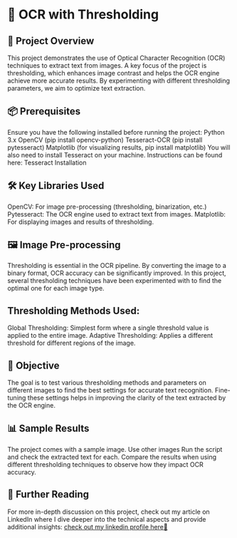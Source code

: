 # 📝 OCR with Thresholding
## 📜 Project Overview
This project demonstrates the use of Optical Character Recognition (OCR) techniques to extract text from images. A key focus of the project is thresholding, which enhances image contrast and helps the OCR engine achieve more accurate results. By experimenting with different thresholding parameters, we aim to optimize text extraction.

## 📦 Prerequisites
Ensure you have the following installed before running the project:
Python 3.x
OpenCV (pip install opencv-python)
Tesseract-OCR (pip install pytesseract)
Matplotlib (for visualizing results, pip install matplotlib)
You will also need to install Tesseract on your machine. Instructions can be found here: Tesseract Installation

## 🛠️ Key Libraries Used
OpenCV: For image pre-processing (thresholding, binarization, etc.)
Pytesseract: The OCR engine used to extract text from images.
Matplotlib: For displaying images and results of thresholding.
## 🖼️ Image Pre-processing
Thresholding is essential in the OCR pipeline. By converting the image to a binary format, OCR accuracy can be significantly improved. In this project, several thresholding techniques have been experimented with to find the optimal one for each image type.

## Thresholding Methods Used:
Global Thresholding: Simplest form where a single threshold value is applied to the entire image.
Adaptive Thresholding: Applies a different threshold for different regions of the image.

## 🎯 Objective
The goal is to test various thresholding methods and parameters on different images to find the best settings for accurate text recognition. Fine-tuning these settings helps in improving the clarity of the text extracted by the OCR engine.

## 📊 Sample Results
The project comes with a  sample image. Use other images Run the script and check the extracted text for each. Compare the results when using different thresholding techniques to observe how they impact OCR accuracy.

## 📖 Further Reading
For more in-depth discussion on this project, check out my article on LinkedIn where I dive deeper into the technical aspects and provide additional insights:
[check out my linkedin profile here🎉](https://www.linkedin.com/posts/yassine-ouahmane-8a15b6238_optical-character-recognition-activity-7203762868456960000-odW8?utm_source=share&utm_medium=member_desktop)
